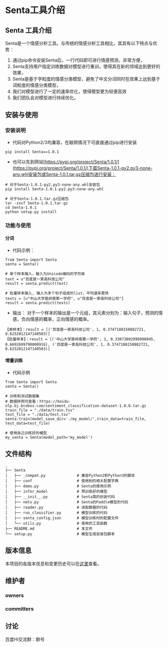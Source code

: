 # Senta工具介绍
## Senta 工具介绍
Senta是一个情感分析工具。与传统的情感分析工具相比，其具有以下特点与优势：
1. 通过pip命令安装Senta后，一行代码即可进行情感预测，非常方便，
2. Senta支持用户指定训练数据对模型进行重训，使得其在新的领域达到更好的效果，
3. Senta是基于字粒度的情感分类模型，避免了中文分词同时在效果上达到基于词粒度的情感分类模型，
4. 我们对模型进行了一定的速率优化，使得模型更为轻便高效
5. 我们团队会对模型进行持续优化。

## 安装与使用
### 安装说明
- 代码对Python2/3均兼容，在联网情况下可直接通过pip进行安装
```
pip install Senta==1.0.1
```
- 也可以先到网站[https://pypi.org/project/Senta/1.0.1/](https://pypi.org/project/Senta/1.0.1/)下载Senta-1.0.1-py2.py3-none-any.whl安装包或Senta-1.0.1.tar.gz压缩包进行安装：

```
# 对于Senta-1.0.1-py2.py3-none-any.whl安装包
pip install Senta-1.0.1-py2.py3-none-any.whl 

# 对于Senta-1.0.1.tar.gz压缩包
tar -zxvf Senta-1.0.1.tar.gz
cd Senta-1.0.1
python setup.py install
```

### 功能与使用
#### 分词
- 代码示例：
```
from Senta import Senta
senta = Senta()

# 单个样本输入，输入为Unicode编码的字符串
text = u"百度是一家高科技公司"
result = senta.predict(text)

# 批量样本输入, 输入为多个句子组成的list，平均速率更快
texts = [u"中山大学是岭南第一学府", u"百度是一家高科技公司"]
result = senta.predict(texts)
```
- 输出：
对于一个样本的输出是一个元组，其元素分别为：输入句子，预测的情感，负向情感的概率，正向情感的概率。
```text
【单样本】：result = [('百度是一家高科技公司', 1, 0.3747188150882721, 0.6252812147140503)]
【批量样本】：result = [('中山大学是岭南第一学府', 1, 0.33073002099990845, 0.6692699790000916), ('百度是一家高科技公司', 1, 0.3747188150882721, 0.6252812147140503)]
```

#### 增量训练
- 代码示例

```
from Senta import Senta
senta = Senta()

# 训练和测试数据集
# 数据样例可查看：https://baidu-nlp.bj.bcebos.com/sentiment_classification-dataset-1.0.0.tar.gz
train_file = "./data/train.tsv"
test_file = "./data/test.tsv"
senta.train(model_save_dir='./my_model/',train_data=train_file, test_data=test_file)

# 使用自己训练好的模型
my_senta = Senta(model_path='my_model')
```

文件结构
---

```text
.
├── Senta
│   ├── _compat.py              # 兼容Python2和Python3的脚本
│   ├── conf                    # 使用到的相关配置字典
│   ├── demo.py                 # Senta的使用示例
│   ├── infer_model             # 预训练好的模型
│   ├── __init__.py             # Senta类的封装代码
│   ├── nets.py                 # Senta的Paddle模型的代码
│   ├── reader.py               # 读取数据的代码
│   ├── run_classifier.py       # 模型训练的代码
│   ├── senta_config.json       # 模型训练时的配置文件 
│   └── utils.py                # 使用的工具函数
├── README.md                   # 本文件
└── setup.py                    # 模型生成安装包脚本

```

版本信息
---
本项目的各版本信息和变更历史可以在[这里][changelog]查看。

维护者
---
### owners


### committers


讨论
---
百度Hi交流群：群号


[changelog]: http://icode.baidu.com/repos/baidu/nlp/Senta/blob/master:CHANGELOG.md
